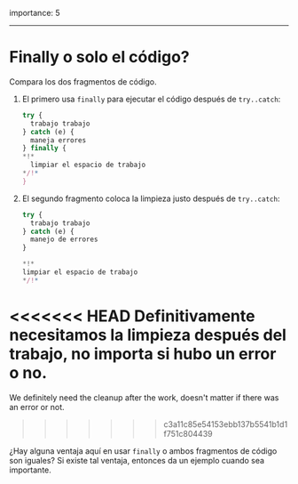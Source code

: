 importance: 5

---

# Finally o solo el código?

Compara los dos fragmentos de código.

1. El primero usa `finally` para ejecutar el código después de `try..catch`:

    ```js
    try {
      trabajo trabajo
    } catch (e) {
      maneja errores
    } finally {
    *!*
      limpiar el espacio de trabajo
    */!*
    }
    ```
2. El segundo fragmento coloca la limpieza justo después de `try..catch`:

    ```js
    try {
      trabajo trabajo
    } catch (e) {
      manejo de errores
    }

    *!*
    limpiar el espacio de trabajo
    */!*
    ```

<<<<<<< HEAD
Definitivamente necesitamos la limpieza después del trabajo, no importa si hubo un error o no.
=======
We definitely need the cleanup after the work, doesn't matter if there was an error or not.
>>>>>>> c3a11c85e54153ebb137b5541b1d1f751c804439

¿Hay alguna ventaja aquí en usar `finally` o ambos fragmentos de código son iguales? Si existe tal ventaja, entonces da un ejemplo cuando sea importante.

